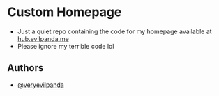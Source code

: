 
# Custom Homepage

- Just a quiet repo containing the code for my homepage available at [hub.evilpanda.me](https://hub.evilpanda.me/) 
- Please ignore my terrible code lol


## Authors

- [@veryevilpanda](https://www.github.com/VeryEvilPanda)

